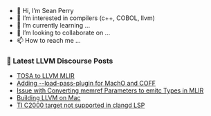 - 👋 Hi, I’m Sean Perry
- 👀 I’m interested in compilers (c++, COBOL, llvm)
- 🌱 I’m currently learning ...
- 💞️ I’m looking to collaborate on ...
- 📫 How to reach me ...

<!---
s66perry/s66perry is a ✨ special ✨ repository because its `README.md` (this file) appears on your GitHub profile.
You can click the Preview link to take a look at your changes.
--->
### 📕 Latest LLVM Discourse Posts

<!-- DISCOURSE-LLVM:START -->
- [TOSA to LLVM MLIR](https://discourse.llvm.org/t/tosa-to-llvm-mlir/82451#post_5)
- [Adding --load-pass-plugin for MachO and COFF](https://discourse.llvm.org/t/adding-load-pass-plugin-for-macho-and-coff/83031#post_1)
- [Issue with Converting memref Parameters to emitc Types in MLIR](https://discourse.llvm.org/t/issue-with-converting-memref-parameters-to-emitc-types-in-mlir/83029#post_1)
- [Building LLVM on Mac](https://discourse.llvm.org/t/building-llvm-on-mac/58198#post_6)
- [TI C2000 target not supported in clangd LSP](https://discourse.llvm.org/t/ti-c2000-target-not-supported-in-clangd-lsp/83015#post_2)
<!-- DISCOURSE-LLVM:END -->
